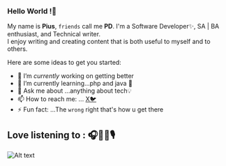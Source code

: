 ### Hello World !👋

My name is **Pius**, `friends` call me  **PD**. I'm a Software Developer✨, SA | BA  enthusiast, and Technical writer. <br>
I enjoy writing and creating content that is both useful to myself and to others.


Here are some ideas to get you started:

- 🔭 I’m _currently_ working on getting better
- 🌱 I’m currently learning...php and java 🚨
- 💬 Ask me about ...anything about tech💡
- 📫 How to reach me: ... [X🐦](https://twitter.com/FFootwizard)
- ⚡ Fun fact: ...The `wrong` right that's how u get there

## Love listening to : 🎧🎺🎸🎙️

<!-- Markdown code snippet: options-->

![Alt text](https://spotify-recently-played-readme.vercel.app/api?user=x0z00r4w1vdab4anluo1tfisc)


<!-- For custom count (1 ≤ {count} ≤ 10):
![Alt text](https://spotify-recently-played-readme.vercel.app/api?user=x0z00r4w1vdab4anluo1tfisc&count={count}) -->


<!-- For custom width (300 ≤ {width} ≤ 1000): -->
<!-- ![Alt text](https://spotify-recently-played-readme.vercel.app/api?user=x0z00r4w1vdab4anluo1tfisc&width={width}) -->


<!-- For unique tracks : -->
<!-- ![Alt text](https://spotify-recently-played-readme.vercel.app/api?user=x0z00r4w1vdab4anluo1tfisc&unique={true|1|on|yes}) -->

<!-- ### My Contribution Status

![Anurag's github stats](https://github-readme-stats.vercel.app/api?username=megacy777&show_icons=true&theme=merko&count_private=true) -->
